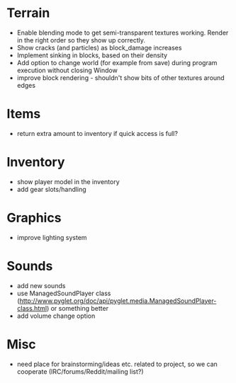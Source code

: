 # Terrain

* Enable blending mode to get semi-transparent textures working. Render in the right order so they show up correctly.
* Show cracks (and particles) as block_damage increases
* Implement sinking in blocks, based on their density
* Add option to change world (for example from save) during program execution without closing Window
* improve block rendering - shouldn't show bits of other textures around edges

# Items

* return extra amount to inventory if quick access is full?

# Inventory

* show player model in the inventory
* add gear slots/handling

# Graphics

* improve lighting system

# Sounds

* add new sounds
* use ManagedSoundPlayer class (http://www.pyglet.org/doc/api/pyglet.media.ManagedSoundPlayer-class.html) or something better
* add volume change option

# Misc
- need place for brainstorming/ideas etc. related to project, so we can cooperate (IRC/forums/Reddit/mailing list?)
